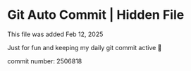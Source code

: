 # Git Auto Commit | Hidden File

This file was added Feb 12, 2025

Just for fun and keeping my daily git commit active 🤪

commit number: 2506818
